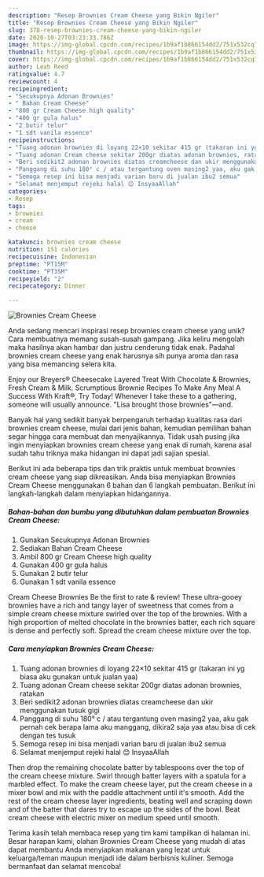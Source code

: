 ```yaml
---
description: "Resep Brownies Cream Cheese yang Bikin Ngiler"
title: "Resep Brownies Cream Cheese yang Bikin Ngiler"
slug: 378-resep-brownies-cream-cheese-yang-bikin-ngiler
date: 2020-10-27T03:23:33.786Z
image: https://img-global.cpcdn.com/recipes/1b9af1b866154dd2/751x532cq70/brownies-cream-cheese-foto-resep-utama.jpg
thumbnail: https://img-global.cpcdn.com/recipes/1b9af1b866154dd2/751x532cq70/brownies-cream-cheese-foto-resep-utama.jpg
cover: https://img-global.cpcdn.com/recipes/1b9af1b866154dd2/751x532cq70/brownies-cream-cheese-foto-resep-utama.jpg
author: Leah Reed
ratingvalue: 4.7
reviewcount: 4
recipeingredient:
- "Secukupnya Adonan Brownies"
- " Bahan Cream Cheese"
- "800 gr Cream Cheese high quality"
- "400 gr gula halus"
- "2 butir telur"
- "1 sdt vanila essence"
recipeinstructions:
- "Tuang adonan brownies di loyang 22×10 sekitar 415 gr (takaran ini yg biasa aku gunakan untuk jualan yaa)"
- "Tuang adonan Cream cheese sekitar 200gr diatas adonan brownies, ratakan"
- "Beri sedikit2 adonan brownies diatas creamcheese dan ukir menggunakan tusuk gigi"
- "Panggang di suhu 180° c / atau tergantung oven masing2 yaa, aku gak pernah cek berapa lama aku manggang, dikira2 saja yaa atau bisa di cek dengan tes tusuk"
- "Semoga resep ini bisa menjadi varian baru di jualan ibu2 semua"
- "Selamat menjemput rejeki halal 😊 InsyaaAllah"
categories:
- Resep
tags:
- brownies
- cream
- cheese

katakunci: brownies cream cheese 
nutrition: 151 calories
recipecuisine: Indonesian
preptime: "PT15M"
cooktime: "PT35M"
recipeyield: "2"
recipecategory: Dinner

---
```



![Brownies Cream Cheese](https://img-global.cpcdn.com/recipes/1b9af1b866154dd2/751x532cq70/brownies-cream-cheese-foto-resep-utama.jpg)

Anda sedang mencari inspirasi resep brownies cream cheese yang unik? Cara membuatnya memang susah-susah gampang. Jika keliru mengolah maka hasilnya akan hambar dan justru cenderung tidak enak. Padahal brownies cream cheese yang enak harusnya sih punya aroma dan rasa yang bisa memancing selera kita.

Enjoy our Breyers® Cheesecake Layered Treat With Chocolate &amp; Brownies, Fresh Cream &amp; Milk. Scrumptious Brownie Recipes To Make Any Meal A Success With Kraft®, Try Today! Whenever I take these to a gathering, someone will usually announce. &#34;Lisa brought those brownies&#34;—and.

Banyak hal yang sedikit banyak berpengaruh terhadap kualitas rasa dari brownies cream cheese, mulai dari jenis bahan, kemudian pemilihan bahan segar hingga cara membuat dan menyajikannya. Tidak usah pusing jika ingin menyiapkan brownies cream cheese yang enak di rumah, karena asal sudah tahu triknya maka hidangan ini dapat jadi sajian spesial.


Berikut ini ada beberapa tips dan trik praktis untuk membuat brownies cream cheese yang siap dikreasikan. Anda bisa menyiapkan Brownies Cream Cheese menggunakan 6 bahan dan 6 langkah pembuatan. Berikut ini langkah-langkah dalam menyiapkan hidangannya.

<!--inarticleads1-->

##### Bahan-bahan dan bumbu yang dibutuhkan dalam pembuatan Brownies Cream Cheese:

1. Gunakan Secukupnya Adonan Brownies
1. Sediakan  Bahan Cream Cheese
1. Ambil 800 gr Cream Cheese high quality
1. Gunakan 400 gr gula halus
1. Gunakan 2 butir telur
1. Gunakan 1 sdt vanila essence


Cream Cheese Brownies Be the first to rate &amp; review! These ultra-gooey brownies have a rich and tangy layer of sweetness that comes from a simple cream cheese mixture swirled over the top of the brownies. With a high proportion of melted chocolate in the brownies batter, each rich square is dense and perfectly soft. Spread the cream cheese mixture over the top. 

<!--inarticleads2-->

##### Cara menyiapkan Brownies Cream Cheese:

1. Tuang adonan brownies di loyang 22×10 sekitar 415 gr (takaran ini yg biasa aku gunakan untuk jualan yaa)
1. Tuang adonan Cream cheese sekitar 200gr diatas adonan brownies, ratakan
1. Beri sedikit2 adonan brownies diatas creamcheese dan ukir menggunakan tusuk gigi
1. Panggang di suhu 180° c / atau tergantung oven masing2 yaa, aku gak pernah cek berapa lama aku manggang, dikira2 saja yaa atau bisa di cek dengan tes tusuk
1. Semoga resep ini bisa menjadi varian baru di jualan ibu2 semua
1. Selamat menjemput rejeki halal 😊 InsyaaAllah


Then drop the remaining chocolate batter by tablespoons over the top of the cream cheese mixture. Swirl through batter layers with a spatula for a marbled effect. To make the cream cheese layer, put the cream cheese in a mixer bowl and mix with the paddle attachment until it&#39;s smooth. Add the rest of the cream cheese layer ingredients, beating well and scraping down and of the batter that dares try to escape up the sides of the bowl. Beat cream cheese with electric mixer on medium speed until smooth. 

Terima kasih telah membaca resep yang tim kami tampilkan di halaman ini. Besar harapan kami, olahan Brownies Cream Cheese yang mudah di atas dapat membantu Anda menyiapkan makanan yang lezat untuk keluarga/teman maupun menjadi ide dalam berbisnis kuliner. Semoga bermanfaat dan selamat mencoba!
